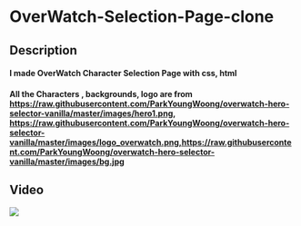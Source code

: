 # OverWatch-Selection-Page-clone
## Description 
#### I made OverWatch Character Selection Page with css, html
#### All the Characters , backgrounds, logo are from https://raw.githubusercontent.com/ParkYoungWoong/overwatch-hero-selector-vanilla/master/images/hero1.png, https://raw.githubusercontent.com/ParkYoungWoong/overwatch-hero-selector-vanilla/master/images/logo_overwatch.png,https://raw.githubusercontent.com/ParkYoungWoong/overwatch-hero-selector-vanilla/master/images/bg.jpg

## Video
<img src="![Hnet-image](https://user-images.githubusercontent.com/81097873/146808877-01182cf7-5a4f-40f6-86bb-4433e6a5b955.gif)">

